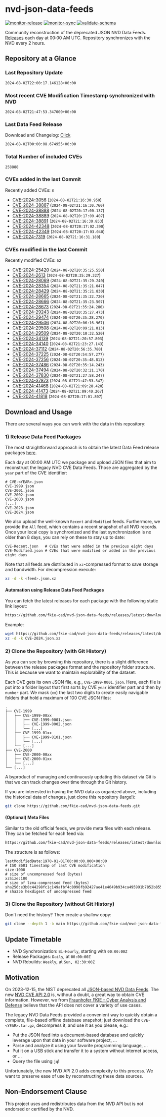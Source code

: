 # nvd-json-data-feeds

[![monitor-release](https://github.com/fkie-cad/nvd-json-data-feeds/actions/workflows/monitor_release.yml/badge.svg)](https://github.com/fkie-cad/nvd-json-data-feeds/actions/workflows/monitor_release.yml)
[![monitor-sync](https://github.com/fkie-cad/nvd-json-data-feeds/actions/workflows/monitor_sync.yml/badge.svg)](https://github.com/fkie-cad/nvd-json-data-feeds/actions/workflows/monitor_sync.yml)
[![validate-schema](https://github.com/fkie-cad/nvd-json-data-feeds/actions/workflows/validate_schema.yml/badge.svg)](https://github.com/fkie-cad/nvd-json-data-feeds/actions/workflows/validate_schema.yml)

Community reconstruction of the deprecated JSON NVD Data Feeds.
[Releases](https://github.com/fkie-cad/nvd-json-data-feeds/releases/latest) each day at 00:00 AM UTC.
Repository synchronizes with the NVD every 2 hours.

## Repository at a Glance

### Last Repository Update

```plain
2024-08-02T22:00:17.146128+00:00
```

### Most recent CVE Modification Timestamp synchronized with NVD

```plain
2024-08-02T21:47:53.347000+00:00
```

### Last Data Feed Release

Download and Changelog: [Click](https://github.com/fkie-cad/nvd-json-data-feeds/releases/latest)

```plain
2024-08-02T00:00:08.674955+00:00
```

### Total Number of included CVEs

```plain
258888
```

### CVEs added in the last Commit

Recently added CVEs: `8`

- [CVE-2024-3056](CVE-2024/CVE-2024-30xx/CVE-2024-3056.json) (`2024-08-02T21:16:30.950`)
- [CVE-2024-38887](CVE-2024/CVE-2024-388xx/CVE-2024-38887.json) (`2024-08-02T21:16:30.760`)
- [CVE-2024-38888](CVE-2024/CVE-2024-388xx/CVE-2024-38888.json) (`2024-08-02T20:17:00.137`)
- [CVE-2024-38889](CVE-2024/CVE-2024-388xx/CVE-2024-38889.json) (`2024-08-02T20:17:00.407`)
- [CVE-2024-38891](CVE-2024/CVE-2024-388xx/CVE-2024-38891.json) (`2024-08-02T21:16:30.853`)
- [CVE-2024-42348](CVE-2024/CVE-2024-423xx/CVE-2024-42348.json) (`2024-08-02T20:17:02.390`)
- [CVE-2024-42349](CVE-2024/CVE-2024-423xx/CVE-2024-42349.json) (`2024-08-02T20:17:03.040`)
- [CVE-2024-7319](CVE-2024/CVE-2024-73xx/CVE-2024-7319.json) (`2024-08-02T21:16:31.180`)


### CVEs modified in the last Commit

Recently modified CVEs: `62`

- [CVE-2024-25420](CVE-2024/CVE-2024-254xx/CVE-2024-25420.json) (`2024-08-02T20:35:25.550`)
- [CVE-2024-2613](CVE-2024/CVE-2024-26xx/CVE-2024-2613.json) (`2024-08-02T20:35:29.327`)
- [CVE-2024-28069](CVE-2024/CVE-2024-280xx/CVE-2024-28069.json) (`2024-08-02T21:35:20.240`)
- [CVE-2024-28354](CVE-2024/CVE-2024-283xx/CVE-2024-28354.json) (`2024-08-02T21:35:21.047`)
- [CVE-2024-28429](CVE-2024/CVE-2024-284xx/CVE-2024-28429.json) (`2024-08-02T21:35:21.830`)
- [CVE-2024-28665](CVE-2024/CVE-2024-286xx/CVE-2024-28665.json) (`2024-08-02T21:35:22.720`)
- [CVE-2024-28666](CVE-2024/CVE-2024-286xx/CVE-2024-28666.json) (`2024-08-02T21:35:23.507`)
- [CVE-2024-28673](CVE-2024/CVE-2024-286xx/CVE-2024-28673.json) (`2024-08-02T21:35:24.280`)
- [CVE-2024-29243](CVE-2024/CVE-2024-292xx/CVE-2024-29243.json) (`2024-08-02T20:35:27.473`)
- [CVE-2024-29474](CVE-2024/CVE-2024-294xx/CVE-2024-29474.json) (`2024-08-02T20:35:28.270`)
- [CVE-2024-29506](CVE-2024/CVE-2024-295xx/CVE-2024-29506.json) (`2024-08-02T20:06:16.967`)
- [CVE-2024-29508](CVE-2024/CVE-2024-295xx/CVE-2024-29508.json) (`2024-08-02T20:09:21.813`)
- [CVE-2024-29509](CVE-2024/CVE-2024-295xx/CVE-2024-29509.json) (`2024-08-02T20:10:32.520`)
- [CVE-2024-34139](CVE-2024/CVE-2024-341xx/CVE-2024-34139.json) (`2024-08-02T21:20:57.803`)
- [CVE-2024-34140](CVE-2024/CVE-2024-341xx/CVE-2024-34140.json) (`2024-08-02T21:23:27.143`)
- [CVE-2024-37112](CVE-2024/CVE-2024-371xx/CVE-2024-37112.json) (`2024-08-02T20:56:35.780`)
- [CVE-2024-37225](CVE-2024/CVE-2024-372xx/CVE-2024-37225.json) (`2024-08-02T20:54:57.277`)
- [CVE-2024-37256](CVE-2024/CVE-2024-372xx/CVE-2024-37256.json) (`2024-08-02T20:35:48.813`)
- [CVE-2024-37486](CVE-2024/CVE-2024-374xx/CVE-2024-37486.json) (`2024-08-02T20:35:14.243`)
- [CVE-2024-37494](CVE-2024/CVE-2024-374xx/CVE-2024-37494.json) (`2024-08-02T20:32:21.170`)
- [CVE-2024-37830](CVE-2024/CVE-2024-378xx/CVE-2024-37830.json) (`2024-08-02T21:27:58.247`)
- [CVE-2024-37873](CVE-2024/CVE-2024-378xx/CVE-2024-37873.json) (`2024-08-02T21:47:53.347`)
- [CVE-2024-41468](CVE-2024/CVE-2024-414xx/CVE-2024-41468.json) (`2024-08-02T21:09:28.420`)
- [CVE-2024-41473](CVE-2024/CVE-2024-414xx/CVE-2024-41473.json) (`2024-08-02T21:09:40.267`)
- [CVE-2024-41818](CVE-2024/CVE-2024-418xx/CVE-2024-41818.json) (`2024-08-02T20:17:01.807`)


## Download and Usage

There are several ways you can work with the data in this repository:

### 1) Release Data Feed Packages

The most straightforward approach is to obtain the latest Data Feed release packages [here](https://github.com/fkie-cad/nvd-json-data-feeds/releases/latest).

Each day at 00:00 AM UTC we package and upload JSON files that aim to reconstruct the legacy NVD CVE Data Feeds.
Those are aggregated by the `year` part of the CVE identifier:

```
# CVE-<YEAR>.json
CVE-1999.json
CVE-2001.json
CVE-2002.json
CVE-2003.json
[...]
CVE-2023.json
CVE-2024.json
```

We also upload the well-known `Recent` and `Modified` feeds.
Furthermore, we provide the `All` feed, which contains a recent snapshot of all NVD records.
Once your local copy is synchronized and the last synchronization is no older than 8 days, you can rely on these to stay up to date:

```plain
CVE-Recent.json   # CVEs that were added in the previous eight days
CVE-Modified.json # CVEs that were modified or added in the previous eight days
```

Note that all feeds are distributed in `xz`-compressed format to save storage and bandwidth.
For decompression execute:

```sh
xz -d -k <feed>.json.xz
```

#### Automation using Release Data Feed Packages

You can fetch the latest releases for each package with the following static link layout:

```sh
https://github.com/fkie-cad/nvd-json-data-feeds/releases/latest/download/CVE-<YEAR>.json.xz
```

Example:

```sh
wget https://github.com/fkie-cad/nvd-json-data-feeds/releases/latest/download/CVE-2024.json.xz
xz -d -k CVE-2024.json.xz
```

### 2) Clone the Repository (with Git History)

As you can see by browsing this repository, there is a slight difference between the release packages format and the repository folder structure.
This is because we want to maintain explorability of the dataset.

Each CVE gets its own JSON file, e.g., `CVE-1999-0001.json`.
Here, each file is put into a folder layout that first sorts by CVE `year` identifier part and then by `number` part.
We mask (`xx`) the last two digits to create easily navigable folders that hold a maximum of 100 CVE JSON files:

```plain
.
├── CVE-1999
│   ├── CVE-1999-00xx
│   │   ├── CVE-1999-0001.json
│   │   ├── CVE-1999-0002.json
│   │   └── [...]
│   ├── CVE-1999-01xx
│   │   ├── CVE-1999-0101.json
│   │   └── [...]
│   └── [...]
├── CVE-2000
│   ├── CVE-2000-00xx
│   ├── CVE-2000-01xx
│   └── [...]
└── [...]
```

A byproduct of managing and continuously updating this dataset via Git is that we can track changes over time through the Git history.

If you are interested in having the NVD data as organized above, including the historical data of changes, just clone this repository (large!):

```sh
git clone https://github.com/fkie-cad/nvd-json-data-feeds.git
```

#### (Optional) Meta Files

Similar to the old official feeds, we provide meta files with each release. They can be fetched for each feed via:

```sh
https://github.com/fkie-cad/nvd-json-data-feeds/releases/latest/download/CVE-<YEAR>.meta
```

The structure is as follows:

```plain
lastModifiedDate:1970-01-01T00:00:00.000+00:00                          # ISO 8601 timestamp of last CVE modification
size:1000                                                               # size of uncompressed feed (bytes)
xzSize:100                                                              # size of lzma-compressed feed (bytes)
sha256:e3b0c44298fc1c149afbf4c8996fb92427ae41e4649b934ca495991b7852b855 # sha256 hexdigest of uncompressed feed
```

### 3) Clone the Repository (without Git History)

Don't need the history? Then create a shallow copy:

```sh
git clone --depth 1 -b main https://github.com/fkie-cad/nvd-json-data-feeds.git
```


## Update Timetable

* NVD Synchronization: `Bi-Hourly`, starting with `00:00:00Z`
* Release Packages: `Daily`, at `00:00:00Z`
* NVD Rebuilds: `Weekly`, at `Sun, 02:30:00Z`


## Motivation

On 2023-12-15, the NIST deprecated all [JSON-based NVD Data Feeds](https://nvd.nist.gov/vuln/data-feeds#divRetirementBanner-1).
The new [NVD CVE API 2.0](https://nvd.nist.gov/developers/vulnerabilities) is, without a doubt, a great way to obtain CVE information.
However, we from [Fraunhofer FKIE - Cyber Analysis and Defense](https://www.fkie.fraunhofer.de/en/departments/cad.html) believe that the API does not cover a variety of use cases.

The legacy NVD Data Feeds provided a convenient way to quickly obtain a complete, file-based offline database snapshot; just download the `CVE-<YEAR>.tar.gz`, decompress it, and use it as you please, e.g.:

- Put the JSON feed into a document-based database and quickly leverage upon that data in your software project, ...
- Parse and analyze it using your favorite programming language, ...
- Put it on a USB stick and transfer it to a system without internet access, or ...
- Query the file using `jq`!

Unfortunately, the new NVD API 2.0 adds complexity to this process.
We want to preserve ease of use by reconstructing these data sources.

## Non-Endorsement Clause

This project uses and redistributes data from the NVD API but is not endorsed or certified by the NVD.